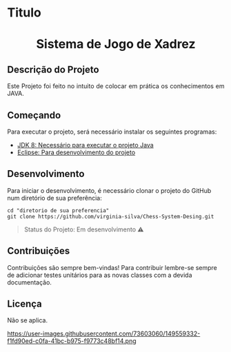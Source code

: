 # Titulo 
<h1 align="center"> Sistema de Jogo de Xadrez </h1>

## Descrição do Projeto
<p align="justify"> Este Projeto foi feito no intuito de colocar em prática os conhecimentos em JAVA. </p>

## Começando

Para executar o projeto, será necessário instalar os seguintes programas:

- [JDK 8: Necessário para executar o projeto Java](http://www.oracle.com/technetwork/java/javase/downloads/jdk10-downloads-4416644.html)
- [Eclipse: Para desenvolvimento do projeto](http://www.eclipse.org/downloads/packages/eclipse-ide-java-ee-developers/oxygen3a)

## Desenvolvimento

Para iniciar o desenvolvimento, é necessário clonar o projeto do GitHub num diretório de sua preferência:

```shell
cd "diretorio de sua preferencia"
git clone https://github.com/virginia-silva/Chess-System-Desing.git
```
> Status do Projeto: Em desenvolvimento :warning:

## Contribuições

Contribuições são sempre bem-vindas! Para contribuir lembre-se sempre de adicionar testes unitários para as novas classes com a devida documentação.

## Licença

Não se aplica.

https://user-images.githubusercontent.com/73603060/149559332-f1fd90ed-c0fa-41bc-b975-f9773c48bf14.png
